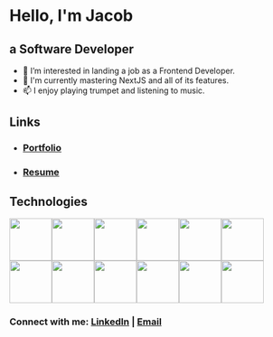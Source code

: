 # Hello, I'm Jacob 
## a Software Developer

- 👀 I’m interested in landing a job as a Frontend Developer.
- 🌱 I'm currently mastering NextJS and all of its features.
- 📫 I enjoy playing trumpet and listening to music.
## Links 
- ### [Portfolio](https://jacob-rodriguez.vercel.app/)
- ### [Resume](https://github.com/jacobrdz77/jacobrdz77/files/9275550/Resume.pdf)

## Technologies
<img src="https://user-images.githubusercontent.com/70309225/182934568-3a0a8c63-f023-490b-a50e-a3c0fb7a7ee3.png" style="width:75px"/><img src="https://user-images.githubusercontent.com/70309225/182934005-e46610aa-7e4f-46d9-8502-d0b3343d7fe4.png" style="width:75px"/><img src="https://user-images.githubusercontent.com/70309225/182934767-33b828be-8b16-4aba-8492-c5d86a970244.png" style="width:75px"/><img src="https://user-images.githubusercontent.com/70309225/182936517-51897833-9b37-4a25-852f-5d482d4e3490.png" style="width:75px"/><img src="https://user-images.githubusercontent.com/70309225/182934053-d63740d6-89d1-4941-add3-c2e0ef348cdf.png" style="width:75px"/><img src="https://user-images.githubusercontent.com/70309225/182936343-818e95e9-505e-4f98-912c-81c31dac6944.png" style="width:75px"/><img src="https://user-images.githubusercontent.com/70309225/182936249-2a2b9b0b-6f47-4204-968b-175d35dcbc81.png" style="width:75px"/><img src="https://user-images.githubusercontent.com/70309225/182935604-2805a1a3-102b-4b6c-92db-4382b5433b52.png" style="width:75px"/><img src="https://user-images.githubusercontent.com/70309225/182935920-75626d3c-5c16-40d0-8b0f-64294ffe70ef.png" style="width:75px"/><img src="https://user-images.githubusercontent.com/70309225/182934068-4d574881-17a6-425b-9d44-b7d7e615deda.png" style="width:75px"/><img src="https://user-images.githubusercontent.com/70309225/182934075-e3f557e9-f19a-46d1-9fba-678a50039305.png" style="width:75px"/><img src="https://user-images.githubusercontent.com/70309225/182934029-5f3a66a7-2178-4448-b1f0-71be3f5913ad.png" style="width:75px"/>

### Connect with me: [LinkedIn](https://www.linkedin.com/in/jacob-rodriguez-9112741b7/) | [Email](jacobrdz47@gmail.com)





